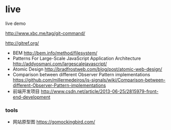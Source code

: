 live
====

live demo

http://www.xbc.me/tag/git-command/

http://gitref.org/

* BEM http://bem.info/method/filesystem/
* Patterns For Large-Scale JavaScript Application Architecture http://addyosmani.com/largescalejavascript/
* Atomic Design http://bradfrostweb.com/blog/post/atomic-web-design/
* Comparison between different Observer Pattern implementations https://github.com/millermedeiros/js-signals/wiki/Comparison-between-different-Observer-Pattern-implementations
* 前端开发项目 http://www.csdn.net/article/2013-06-25/2815979-front-end-development


### tools

* 网站原型图 https://gomockingbird.com/
